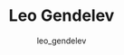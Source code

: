 ---
# this is autogenerated: do not edit
title: Leo Gendelev
author: leo_gendelev
layout: author-bio
jobtitle: Grad Student; Fletcher Jones Fellow
bio: biophysics
type: member
excerpt: "Leo came into the micro-world of molecules and cells at UCSF from the macro-world of computational astrophysics at UC Santa Cruz where he obtained his B.Sc. deg"
header:
  teaser: /assets/images/people/bio-gendelev.jpg
papers: 
    - title: Zebrafish behavioural profiling identifies GABA and serotonin receptor ligands related to sedation and paradoxical excitation
      excerpt: McCarroll MN, <u>Gendelev L</u>, Kinser R, Taylor J, Bruni G, Myers-Turnbull D, Helsell C, Carbajal A, Rinaldi C, Kang HJ, Gong JH, Sello JK, Tomita S, Peterson RT, Keiser MJ, Kokel D. __Nat Commun__. 2019 Sep 9.
      link: "https://doi.org/10.1038/s41467-019-11936-w"

    - title: A Simple Representation of Three-Dimensional Molecular Structure
      excerpt: Axen SD, Huang XP, Caceres EL, <u>Gendelev L</u>, Roth BL, Keiser MJ. __J Med Chem__. 2017 Sep 14.
      link: "https://doi.org/10.1021/acs.jmedchem.7b00696"

    - title: Zebrafish behavioral profiling identifies multitarget antipsychotic-like compounds
      excerpt: Bruni G, Rennekamp AJ, Velenich A, McCarroll M, <u>Gendelev L</u>, Fertsch E, Taylor J, Lakhani P, Lensen D, Evron T, Lorello PJ, Huang XP, Kolczewski S, Carey G, Caldarone BJ, Prinssen E, Roth BL, Keiser MJ, Peterson RT, Kokel D. __Nat Chem Biol__. 2016 Jul.
      link: "https://doi.org/10.1038/nchembio.2097"

    - title: Leveraging Large-scale Behavioral Profiling in Zebrafish to Explore Neuroactive Polypharmacology
      excerpt: McCarroll MN, <u>Gendelev L</u>, Keiser MJ, Kokel D. __ACS Chem Biol__. 2016 Apr 15.
      link: "https://doi.org/10.1021/acschembio.5b00800"

---